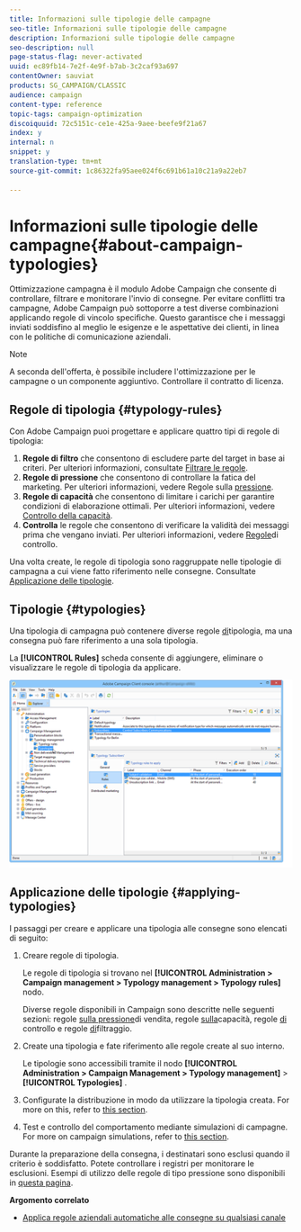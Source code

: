 ```yaml
---
title: Informazioni sulle tipologie delle campagne
seo-title: Informazioni sulle tipologie delle campagne
description: Informazioni sulle tipologie delle campagne
seo-description: null
page-status-flag: never-activated
uuid: ec89fb14-7e2f-4e9f-b7ab-3c2caf93a697
contentOwner: sauviat
products: SG_CAMPAIGN/CLASSIC
audience: campaign
content-type: reference
topic-tags: campaign-optimization
discoiquuid: 72c5151c-ce1e-425a-9aee-beefe9f21a67
index: y
internal: n
snippet: y
translation-type: tm+mt
source-git-commit: 1c86322fa95aee024f6c691b61a10c21a9a22eb7

---
```



# Informazioni sulle tipologie delle campagne{#about-campaign-typologies}

Ottimizzazione campagna è il modulo Adobe Campaign che consente di controllare, filtrare e monitorare l&#39;invio di consegne. Per evitare conflitti tra campagne, Adobe Campaign può sottoporre a test diverse combinazioni applicando regole di vincolo specifiche. Questo garantisce che i messaggi inviati soddisfino al meglio le esigenze e le aspettative dei clienti, in linea con le politiche di comunicazione aziendali.

>[!NOTE]
>
>A seconda dell&#39;offerta, è possibile includere l&#39;ottimizzazione per le campagne o un componente aggiuntivo. Controllare il contratto di licenza.

## Regole di tipologia {#typology-rules}

Con Adobe Campaign puoi progettare e applicare quattro tipi di regole di tipologia:

1. **Regole di filtro** che consentono di escludere parte del target in base ai criteri. Per ulteriori informazioni, consultate [Filtrare le regole](../../campaign/using/filtering-rules.md).
1. **Regole di pressione** che consentono di controllare la fatica del marketing. Per ulteriori informazioni, vedere Regole sulla [pressione](../../campaign/using/pressure-rules.md).
1. **Regole di capacità** che consentono di limitare i carichi per garantire condizioni di elaborazione ottimali. Per ulteriori informazioni, vedere [Controllo della capacità](../../campaign/using/consistency-rules.md#controlling-capacity).
1. **Controlla** le regole che consentono di verificare la validità dei messaggi prima che vengano inviati. Per ulteriori informazioni, vedere [Regole](../../campaign/using/control-rules.md)di controllo.

Una volta create, le regole di tipologia sono raggruppate nelle tipologie di campagna a cui viene fatto riferimento nelle consegne. Consultate [Applicazione delle tipologie](#applying-typologies).

## Tipologie {#typologies}

Una tipologia di campagna può contenere diverse regole [di](#typology-rules)tipologia, ma una consegna può fare riferimento a una sola tipologia.

La **[!UICONTROL Rules]** scheda consente di aggiungere, eliminare o visualizzare le regole di tipologia da applicare.

![](assets/campaign_opt_rules_tab.png)

## Applicazione delle tipologie {#applying-typologies}

I passaggi per creare e applicare una tipologia alle consegne sono elencati di seguito:

1. Creare regole di tipologia.

   Le regole di tipologia si trovano nel **[!UICONTROL Administration > Campaign management > Typology management > Typology rules]** nodo.

   Diverse regole disponibili in Campaign sono descritte nelle seguenti sezioni: regole [sulla pressione](../../campaign/using/pressure-rules.md)di vendita, regole [sulla](../../campaign/using/consistency-rules.md#controlling-capacity)capacità, regole [di](../../campaign/using/control-rules.md) controllo e regole [di](../../campaign/using/filtering-rules.md)filtraggio.

1. Create una tipologia e fate riferimento alle regole create al suo interno.

   Le tipologie sono accessibili tramite il nodo **[!UICONTROL Administration > Campaign Management > Typology management]** > **[!UICONTROL Typologies]** .

1. Configurate la distribuzione in modo da utilizzare la tipologia creata. For more on this, refer to [this section](../../campaign/using/applying-rules.md#applying-a-typology-to-a-delivery).
1. Test e controllo del comportamento mediante simulazioni di campagne. For more on campaign simulations, refer to [this section](../../campaign/using/campaign-simulations.md).

Durante la preparazione della consegna, i destinatari sono esclusi quando il criterio è soddisfatto. Potete controllare i registri per monitorare le esclusioni. Esempi di utilizzo delle regole di tipo pressione sono disponibili in [questa pagina](../../campaign/using/pressure-rules.md#use-cases-on-pressure-rules).

**Argomento correlato**

* [Applica regole aziendali automatiche alle consegne su qualsiasi canale](https://helpx.adobe.com/campaign/kb/simplifying-campaign-management-acc.html#Applyautomaticbusinessrulestodeliveriesonanychannel)